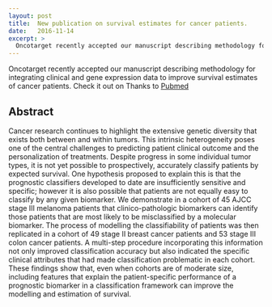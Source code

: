 ```yaml
---
layout: post
title:  New publication on survival estimates for cancer patients.
date:   2016-11-14
excerpt: >
  Oncotarget recently accepted our manuscript describing methodology for integrating clinical and gene expression data to improve survival estimates of cancer patients. 
---
```


Oncotarget recently accepted our manuscript describing methodology for integrating clinical and gene expression data to improve survival estimates of cancer patients. Check it out on Thanks to <a href="https://www.ncbi.nlm.nih.gov/pubmed/27833072" target="_blank">Pubmed</a> 


## Abstract

Cancer research continues to highlight the extensive genetic diversity that exists both between and within tumors. This intrinsic heterogeneity poses one of the central challenges to predicting patient clinical outcome and the personalization of treatments. Despite progress in some individual tumor types, it is not yet possible to prospectively, accurately classify patients by expected survival. One hypothesis proposed to explain this is that the prognostic classifiers developed to date are insufficiently sensitive and specific; however it is also possible that patients are not equally easy to classify by any given biomarker. We demonstrate in a cohort of 45 AJCC stage III melanoma patients that clinico-pathologic biomarkers can identify those patients that are most likely to be misclassified by a molecular biomarker. The process of modelling the classifiability of patients was then replicated in a cohort of 49 stage II breast cancer patients and 53 stage III colon cancer patients. A multi-step procedure incorporating this information not only improved classification accuracy but also indicated the specific clinical attributes that had made classification problematic in each cohort. These findings show that, even when cohorts are of moderate size, including features that explain the patient-specific performance of a prognostic biomarker in a classification framework can improve the modelling and estimation of survival.

